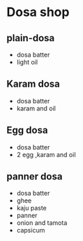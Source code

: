 # Dosa shop

## plain-dosa
* dosa batter
* light oil

## Karam dosa
* dosa batter
* karam and oil

## Egg dosa
* dosa batter
* 2 egg ,karam and oil
## panner dosa
* dosa batter
* ghee
* kaju paste
* panner
* onion and tamota
* capsicum